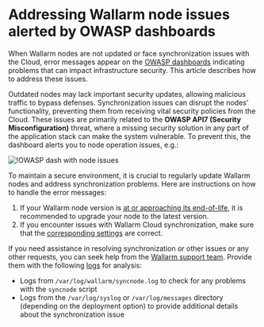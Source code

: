 # Addressing Wallarm node issues alerted by OWASP dashboards

When Wallarm nodes are not updated or face synchronization issues with the Cloud, error messages appear on the [OWASP dashboards](../user-guides/dashboards/owasp-api-top-ten.ja.md) indicating problems that can impact infrastructure security. This article describes how to address these issues.

Outdated nodes may lack important security updates, allowing malicious traffic to bypass defenses. Synchronization issues can disrupt the nodes' functionality, preventing them from receiving vital security policies from the Cloud. These issues are primarily related to the **OWASP API7 (Security Misconfiguration)** threat, where a missing security solution in any part of the application stack can make the system vulnerable. To prevent this, the dashboard alerts you to node operation issues, e.g.:

![!OWASP dash with node issues](../images/user-guides/dashboard/owasp-dashboard-node-issues.png)

To maintain a secure environment, it is crucial to regularly update Wallarm nodes and address synchronization problems. Here are instructions on how to handle the error messages:

1. If your Wallarm node version is [at or approaching its end-of-life](../updating-migrating/versioning-policy.ja.md#version-list), it is recommended to upgrade your node to the latest version.
1. If you encounter issues with Wallarm Cloud synchronization, make sure that the [corresponding settings](../admin-en/configure-cloud-node-synchronization-en.ja.md) are correct.

If you need assistance in resolving synchronization or other issues or any other requests, you can seek help from the [Wallarm support team](mailto:support@wallarm.com). Provide them with the following [logs](../admin-en/configure-logging.ja.md) for analysis:

* Logs from `/var/log/wallarm/syncnode.log` to check for any problems with the `syncnode` script
* Logs from the `/var/log/syslog` or `/var/log/messages` directory (depending on the deployment option) to provide additional details about the synchronization issue
